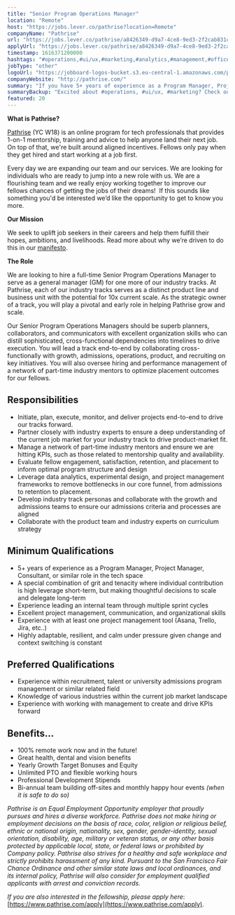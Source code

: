 ```yaml
---
title: "Senior Program Operations Manager"
location: "Remote"
host: "https://jobs.lever.co/pathrise?location=Remote"
companyName: "Pathrise"
url: "https://jobs.lever.co/pathrise/a8426349-d9a7-4ce8-9ed3-2f2cab831c41"
applyUrl: "https://jobs.lever.co/pathrise/a8426349-d9a7-4ce8-9ed3-2f2cab831c41/apply"
timestamp: 1616371200000
hashtags: "#operations,#ui/ux,#marketing,#analytics,#management,#office,#asana,#jira,#analysis,#optimization"
jobType: "other"
logoUrl: "https://jobboard-logos-bucket.s3.eu-central-1.amazonaws.com/pathrise"
companyWebsite: "http://pathrise.com/"
summary: "If you have 5+ years of experience as a Program Manager, Project Manager, Consultant, or similar role in the tech space, Pathrise is looking for someone with your knowledge."
summaryBackup: "Excited about #operations, #ui/ux, #marketing? Check out this job post!"
featured: 20
---
```


**What is Pathrise?**

[Pathrise](https://www.pathrise.com/) (YC W18) is an online program for tech professionals that provides 1-on-1 mentorship, training and advice to help anyone land their next job. On top of that, we're built around aligned incentives. Fellows only pay when they get hired and start working at a job first.

Every day we are expanding our team and our services. We are looking for individuals who are ready to jump into a new role with us. We are a flourishing team and we really enjoy working together to improve our fellows chances of getting the jobs of their dreams!  If this sounds like something you'd be interested we’d like the opportunity to get to know you more.

**Our Mission**

We seek to uplift job seekers in their careers and help them fulfill their hopes, ambitions, and livelihoods. Read more about why we’re driven to do this in our [manifesto](https://www.pathrise.com/manifesto).

**The Role** 

We are looking to hire a full-time Senior Program Operations Manager to serve as a general manager (GM) for one more of our industry tracks. At Pathrise, each of our industry tracks serves as a distinct product line and business unit with the potential for 10x current scale. As the strategic owner of a track, you will play a pivotal and early role in helping Pathrise grow and scale.  

Our Senior Program Operations Managers should be superb planners, collaborators, and communicators with excellent organization skills who can distill sophisticated, cross-functional dependencies into timelines to drive execution. You will lead a track end-to-end by collaborating cross-functionally with growth, admissions, operations, product, and recruiting on key initiatives. You will also oversee hiring and performance management of a network of part-time industry mentors to optimize placement outcomes for our fellows.

## Responsibilities

*   Initiate, plan, execute, monitor, and deliver projects end-to-end to drive our tracks forward. 
*   Partner closely with industry experts to ensure a deep understanding of the current job market for your industry track to drive product-market fit.
*   Manage a network of part-time industry mentors and ensure we are hitting KPIs, such as those related to mentorship quality and availability. 
*   Evaluate fellow engagement, satisfaction, retention, and placement to inform optimal program structure and design 
*   Leverage data analytics, experimental design, and project management frameworks to remove bottlenecks in our core funnel, from admissions to retention to placement. 
*   Develop industry track personas and collaborate with the growth and admissions teams to ensure our admissions criteria and processes are aligned
*   Collaborate with the product team and industry experts on curriculum strategy

## Minimum Qualifications

*   5+ years of experience as a Program Manager, Project Manager, Consultant, or similar role in the tech space
*   A special combination of grit and tenacity where individual contribution is high leverage short-term, but making thoughtful decisions to scale and delegate long-term
*   Experience leading an internal team through multiple sprint cycles
*   Excellent project management, communication, and organizational skills
*   Experience with at least one project management tool (Asana, Trello, Jira, etc..)
*   Highly adaptable, resilient, and calm under pressure given change and context switching is constant

## Preferred Qualifications

*   Experience within recruitment, talent or university admissions program management or similar related field
*   Knowledge of various industries within the current job market landscape
*   Experience with working with management to create and drive KPIs forward

## Benefits...

*   100% remote work now and in the future!
*   Great health, dental and vision benefits 
*   Yearly Growth Target Bonuses and Equity 
*   Unlimited PTO and flexible working hours
*   Professional Development Stipends
*   Bi-annual team building off-sites and monthly happy hour events _(when it is safe to do so)_

_Pathrise is an Equal Employment Opportunity employer that proudly pursues and hires a diverse workforce. Pathrise does not make hiring or employment decisions on the basis of race, color, religion or religious belief, ethnic or national origin, nationality, sex, gender, gender-identity, sexual orientation, disability, age, military or veteran status, or any other basis protected by applicable local, state, or federal laws or prohibited by Company policy. Pathrise also strives for a healthy and safe workplace and strictly prohibits harassment of any kind. Pursuant to the San Francisco Fair Chance Ordinance and other similar state laws and local ordinances, and its internal policy, Pathrise will also consider for employment qualified applicants with arrest and conviction records._

_If you are also interested in the fellowship, please apply here_: [https://www.pathrise.com/apply](https://www.pathrise.com/apply).
